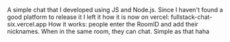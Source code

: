 A simple chat that I developed using JS and Node.js. 
Since I haven't found a good platform to release it I left it how it is now on vercel: fullstack-chat-six.vercel.app
How it works: people enter the RoomID and add their nicknames. When in the same room, they can chat. Simple as that haha

